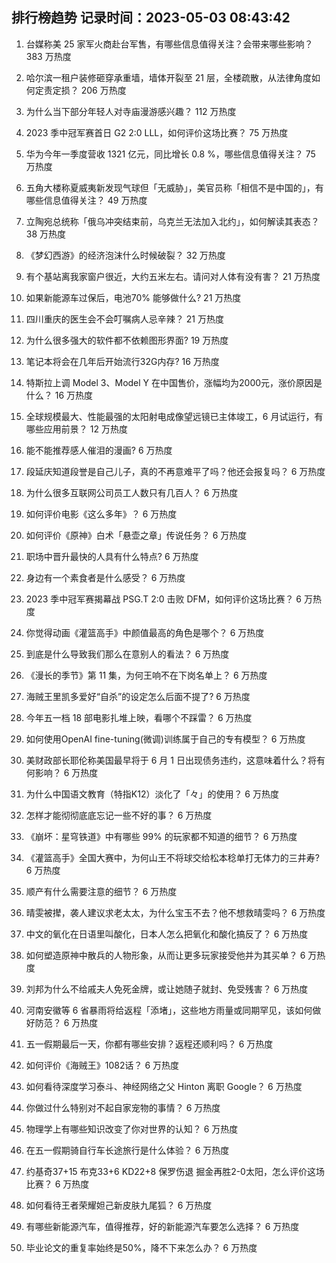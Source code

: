 
## 排行榜趋势 记录时间：2023-05-03 08:43:42
  
  1. 台媒称美 25 家军火商赴台军售，有哪些信息值得关注？会带来哪些影响？ 383 万热度
    
  2. 哈尔滨一租户装修砸穿承重墙，墙体开裂至 21 层，全楼疏散，从法律角度如何定责定损？ 206 万热度
    
  3. 为什么当下部分年轻人对寺庙漫游感兴趣？ 112 万热度
    
  4. 2023 季中冠军赛首日 G2 2:0 LLL，如何评价这场比赛？ 75 万热度
    
  5. 华为今年一季度营收 1321 亿元，同比增长 0.8 %，哪些信息值得关注？ 75 万热度
    
  6. 五角大楼称夏威夷新发现气球但「无威胁」，美官员称「相信不是中国的」，有哪些信息值得关注？ 49 万热度
    
  7. 立陶宛总统称「俄乌冲突结束前，乌克兰无法加入北约」，如何解读其表态？ 38 万热度
    
  8. 《梦幻西游》的经济泡沫什么时候破裂？ 32 万热度
    
  9. 有个基站离我家窗户很近，大约五米左右。请问对人体有没有害？ 21 万热度
    
  10. 如果新能源车过保后，电池70% 能够做什么? 21 万热度
    
  11. 四川重庆的医生会不会叮嘱病人忌辛辣？ 21 万热度
    
  12. 为什么很多强大的软件都不依赖图形界面? 19 万热度
    
  13. 笔记本将会在几年后开始流行32G内存? 16 万热度
    
  14. 特斯拉上调 Model 3、Model Y 在中国售价，涨幅均为2000元，涨价原因是什么？ 16 万热度
    
  15. 全球规模最大、性能最强的太阳射电成像望远镜已主体竣工，6 月试运行，有哪些应用前景？ 12 万热度
    
  16. 能不能推荐感人催泪的漫画? 6 万热度
    
  17. 段延庆知道段誉是自己儿子，真的不再意难平了吗？他还会报复吗？ 6 万热度
    
  18. 为什么很多互联网公司员工人数只有几百人？ 6 万热度
    
  19. 如何评价电影《这么多年》？ 6 万热度
    
  20. 如何评价《原神》白术「悬壶之章」传说任务？ 6 万热度
    
  21. 职场中晋升最快的人具有什么特点? 6 万热度
    
  22. 身边有一个素食者是什么感受？ 6 万热度
    
  23. 2023 季中冠军赛揭幕战 PSG.T 2:0 击败 DFM，如何评价这场比赛？ 6 万热度
    
  24. 你觉得动画《灌篮高手》中颜值最高的角色是哪个？ 6 万热度
    
  25. 到底是什么导致我们那么在意别人的看法？ 6 万热度
    
  26. 《漫长的季节》第 11 集，为何王响不在下岗名单上？ 6 万热度
    
  27. 海贼王里凯多爱好“自杀”的设定怎么后面不提了? 6 万热度
    
  28. 今年五一档 18 部电影扎堆上映，看哪个不踩雷？ 6 万热度
    
  29. 如何使用OpenAI fine-tuning(微调)训练属于自己的专有模型？ 6 万热度
    
  30. 美财政部长耶伦称美国最早将于 6 月 1 日出现债务违约，这意味着什么？将有何影响？ 6 万热度
    
  31. 为什么中国语文教育（特指K12）淡化了「々」的使用？ 6 万热度
    
  32. 怎样才能彻彻底底忘记一些不好的事？ 6 万热度
    
  33. 《崩坏：星穹铁道》中有哪些 99% 的玩家都不知道的细节？ 6 万热度
    
  34. 《灌篮高手》全国大赛中，为何山王不将球交给松本稔单打无体力的三井寿? 6 万热度
    
  35. 顺产有什么需要注意的细节？ 6 万热度
    
  36. 晴雯被撵，袭人建议求老太太，为什么宝玉不去？他不想救晴雯吗？ 6 万热度
    
  37. 中文的氧化在日语里叫酸化，日本人怎么把氧化和酸化搞反了？ 6 万热度
    
  38. 如何塑造原神中散兵的人物形象，从而让更多玩家接受他并为其买单？ 6 万热度
    
  39. 刘邦为什么不给戚夫人免死金牌，或让她随子就封、免受残害？ 6 万热度
    
  40. 河南安徽等 6 省暴雨将给返程「添堵」，这些地方雨量或同期罕见，该如何做好防范？ 6 万热度
    
  41. 五一假期最后一天，你都有哪些安排？返程还顺利吗？ 6 万热度
    
  42. 如何评价《海贼王》1082话？ 6 万热度
    
  43. 如何看待深度学习泰斗、神经网络之父 Hinton 离职 Google？ 6 万热度
    
  44. 你做过什么特别对不起自家宠物的事情？ 6 万热度
    
  45. 物理学上有哪些知识改变了你对世界的认知？ 6 万热度
    
  46. 在五一假期骑自行车长途旅行是什么体验？ 6 万热度
    
  47. 约基奇37+15 布克33+6 KD22+8 保罗伤退 掘金再胜2-0太阳，怎么评价这场比赛？ 6 万热度
    
  48. 如何看待王者荣耀妲己新皮肤九尾狐？ 6 万热度
    
  49. 有哪些新能源汽车，值得推荐，好的新能源汽车要怎么选择？ 6 万热度
    
  50. 毕业论文的重复率始终是50%，降不下来怎么办？ 6 万热度
    